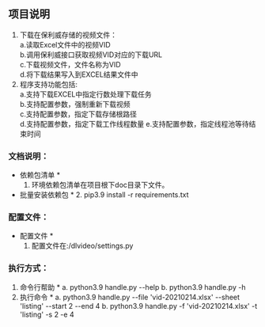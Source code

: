 ## 项目说明

1. 下载在保利威存储的视频文件：   
    a.读取Excel文件中的视频VID   
    b.调用保利威接口获取视频VID对应的下载URL  
    c.下载视频文件，文件名称为VID   
    d.将下载结果写入到EXCEL结果文件中   
2. 程序支持功能包括:   
    a.支持下载EXCEL中指定行数处理下载任务  
    b.支持配置参数，强制重新下载视频  
    c.支持配置参数，指定下载存储根路径   
    d.支持配置参数，指定下载工作线程数量 
    e.支持配置参数，指定线程池等待结束时间      

### 文档说明：
* 依赖包清单 *   
	1. 环境依赖包清单在项目根下doc目录下文件。
* 批量安装依赖包 *
	2. pip3.9 install -r requirements.txt

### 配置文件：
* 配置文件 *
    1. 配置文件在:/dlvideo/settings.py    

### 执行方式：
1. 命令行帮助 *
    a. python3.9 handle.py --help
    b. python3.9 handle.py -h
2. 执行命令 *
    a. python3.9 handle.py --file 'vid-20210214.xlsx' --sheet 'listing' --start 2 --end 4
    b. python3.9 handle.py -f 'vid-20210214.xlsx' -t 'listing' -s 2 -e 4
